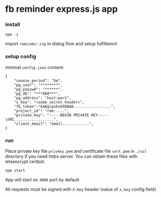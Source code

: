 # fb reminder express.js app

### install

`npm -i`

import `reminder.zip` in dialog flow and setup fulfillemnt

### setup config

minimal `config.json` content:

```  
{  
    "snooze_period": "5m",
    "pg_user": "********",
    "pg_passwd": "******",
    "pg_db": "***888***",
    "pg_address": "host:port",
    "x_key": "<some_secret_header>",
    "fb_token":"EAAgcpoks048BAB.................",
    "project_id": "rem.....",
    "private_key": "-----BEGIN PRIVATE KEY-----\nMI..................",
    "client_email": "email............",
}
```

### run

Place private key file `privkey.pem` and certificate file `cert.pem` in `./ssl` directory if you need *https* server.
You can obtain these files with letsencrypt certbot.

`npm start`

App will start on `3000` port by default

All requests must be signed with `X-Key` header (value of `x_key` config field)